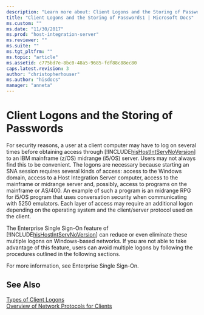 ```yaml
---
description: "Learn more about: Client Logons and the Storing of Passwords"
title: "Client Logons and the Storing of Passwords1 | Microsoft Docs"
ms.custom: ""
ms.date: "11/30/2017"
ms.prod: "host-integration-server"
ms.reviewer: ""
ms.suite: ""
ms.tgt_pltfrm: ""
ms.topic: "article"
ms.assetid: c775bd7e-8bc0-48a5-9685-fdf88c88ec80
caps.latest.revision: 3
author: "christopherhouser"
ms.author: "hisdocs"
manager: "anneta"
---
```

# Client Logons and the Storing of Passwords
For security reasons, a user at a client computer may have to log on several times before obtaining access through [!INCLUDE[hisHostIntServNoVersion](../includes/hishostintservnoversion-md.md)] to an IBM mainframe (z/OS) midrange (i5/OS) server. Users may not always find this to be convenient. The logons are necessary because starting an SNA session requires several kinds of access: access to the Windows domain, access to a Host Integration Server computer, access to the mainframe or midrange server and, possibly, access to programs on the mainframe or AS/400. An example of such a program is an midrange RPG for i5/OS program that uses conversation security when communicating with 5250 emulators. Each layer of access may require an additional logon depending on the operating system and the client/server protocol used on the client.  
  
 The Enterprise Single Sign-On feature of [!INCLUDE[hisHostIntServNoVersion](../includes/hishostintservnoversion-md.md)] can reduce or even eliminate these multiple logons on Windows-based networks. If you are not able to take advantage of this feature, users can avoid multiple logons by following the procedures outlined in the following sections.  
  
 For more information, see Enterprise Single Sign-On.  
  
## See Also  
 [Types of Client Logons](../core/types-of-client-logons1.md)   
 [Overview of Network Protocols for Clients](../core/overview-of-network-protocols-for-clients2.md)
